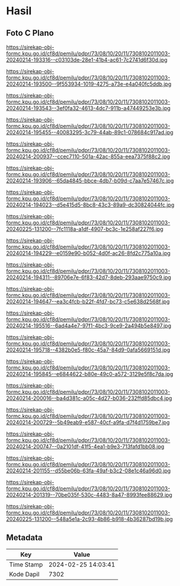 # Hasil

## Foto C Plano

https://sirekap-obj-formc.kpu.go.id/cf8d/pemilu/pdpr/73/08/10/20/11/7308102011003-20240214-193316--c03103de-28e1-41b4-ac61-7c2741d6f30d.jpg

https://sirekap-obj-formc.kpu.go.id/cf8d/pemilu/pdpr/73/08/10/20/11/7308102011003-20240214-193500--9f553934-1019-4275-a73e-e4a040fc5ddb.jpg

https://sirekap-obj-formc.kpu.go.id/cf8d/pemilu/pdpr/73/08/10/20/11/7308102011003-20240214-193543--3ef0fa32-4613-4dc7-911b-a47449253e3b.jpg

https://sirekap-obj-formc.kpu.go.id/cf8d/pemilu/pdpr/73/08/10/20/11/7308102011003-20240214-195455--40083295-3c79-44ab-89c1-078684c917ad.jpg

https://sirekap-obj-formc.kpu.go.id/cf8d/pemilu/pdpr/73/08/10/20/11/7308102011003-20240214-200937--ccec7110-501a-42ac-855a-eea7375f88c2.jpg

https://sirekap-obj-formc.kpu.go.id/cf8d/pemilu/pdpr/73/08/10/20/11/7308102011003-20240214-193906--65da4845-bbce-4db7-b09d-c7aa7e57467c.jpg

https://sirekap-obj-formc.kpu.go.id/cf8d/pemilu/pdpr/73/08/10/20/11/7308102011003-20240214-194023--d5e415d5-8bc8-43c3-89a9-dc30824044fc.jpg

https://sirekap-obj-formc.kpu.go.id/cf8d/pemilu/pdpr/73/08/10/20/11/7308102011003-20240225-131200--7fc1118a-a1df-4907-bc3c-1e258af227f6.jpg

https://sirekap-obj-formc.kpu.go.id/cf8d/pemilu/pdpr/73/08/10/20/11/7308102011003-20240214-194229--e0159e90-b052-4d0f-ac26-8fd2c775a10a.jpg

https://sirekap-obj-formc.kpu.go.id/cf8d/pemilu/pdpr/73/08/10/20/11/7308102011003-20240214-194311--89706e7e-6f83-42d7-8deb-293aae9750c9.jpg

https://sirekap-obj-formc.kpu.go.id/cf8d/pemilu/pdpr/73/08/10/20/11/7308102011003-20240214-194647--ea3c4fcb-b22f-4fd7-bc73-c5e638d2568f.jpg

https://sirekap-obj-formc.kpu.go.id/cf8d/pemilu/pdpr/73/08/10/20/11/7308102011003-20240214-195516--6ad4a4e7-97f1-4bc3-9ce9-2a494b5e8497.jpg

https://sirekap-obj-formc.kpu.go.id/cf8d/pemilu/pdpr/73/08/10/20/11/7308102011003-20240214-195718--4382b0e5-f80c-45a7-84d9-0afa5669151d.jpg

https://sirekap-obj-formc.kpu.go.id/cf8d/pemilu/pdpr/73/08/10/20/11/7308102011003-20240214-195845--e6844622-b80e-49c0-a572-3129e5f8c7da.jpg

https://sirekap-obj-formc.kpu.go.id/cf8d/pemilu/pdpr/73/08/10/20/11/7308102011003-20240214-200016--ba4d381c-a05c-4d27-b036-232ffd85dbc4.jpg

https://sirekap-obj-formc.kpu.go.id/cf8d/pemilu/pdpr/73/08/10/20/11/7308102011003-20240214-200729--5b49eab9-e587-40cf-a9fa-d7f4d1759be7.jpg

https://sirekap-obj-formc.kpu.go.id/cf8d/pemilu/pdpr/73/08/10/20/11/7308102011003-20240214-200747--0a2101df-41f5-4ea1-b9e3-713fafd1bb08.jpg

https://sirekap-obj-formc.kpu.go.id/cf8d/pemilu/pdpr/73/08/10/20/11/7308102011003-20240214-201155--d55be06b-63fa-49af-b3c2-08e1c46a96d0.jpg

https://sirekap-obj-formc.kpu.go.id/cf8d/pemilu/pdpr/73/08/10/20/11/7308102011003-20240214-201319--70be035f-530c-4483-8a47-8993fee88629.jpg

https://sirekap-obj-formc.kpu.go.id/cf8d/pemilu/pdpr/73/08/10/20/11/7308102011003-20240225-131200--548a5e1a-2c93-4b86-b918-4b36287bd19b.jpg


## Metadata

| Key        | Value               |
| ---------- | ------------------- |
| Time Stamp | 2024-02-25 14:03:41 |
| Kode Dapil | 7302                |



